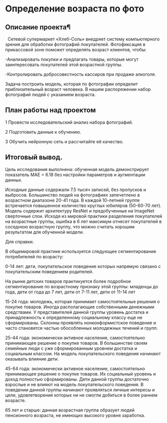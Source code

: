 
# Определение возраста по фото


## Описание проекта¶
​
​
Сетевой супермаркет «Хлеб-Соль» внедряет систему компьютерного зрения для обработки фотографий покупателей. Фотофиксация в прикассовой зоне поможет определять возраст клиентов, чтобы:
​

-Анализировать покупки и предлагать товары, которые могут заинтересовать покупателей этой возрастной группы.

-Контролировать добросовестность кассиров при продаже алкоголя. 
​

Задача построить модель, которая по фотографии определит приблизительный возраст человека. В нашем распоряжении набор фотографий людей с указанием возраста.

## План работы над проектом

1 Провести исследовательский анализ набора фотографий.

2 Подготовить данные к обучению.

3 Обучить нейронную сеть и рассчитайте её качество.


## Итоговый вывод.

Цель исследования выполнена: обученная модель демонстрирует показатель MAE = 6.18 без настройки параметров и аугментации данных.

Исходные данные содержали 7.5 тысяч записей, без пропусков и выбросов. Большинство людей на фотографиях запечетлено в возрастном диапазоне 20-41 года. В каждой 10-летней группе встречается повышенное количество круглых юбиляров (50-60-70 лет). Модель содержит архитектуру ResNet и предобученные на ImageNet сверточные слои. Исходя из мировой практики разделения покупателей на возрастные группы, ошибка в 6 лет максимум отнесет покупателей в соседнюю возрастную группу, что можно считать хорошим результатом для обученной модели.

Для справки.

В общемировой практике используется следующее сегментирование потребителей по возрасту:

0-14 лет: дети, покупательское поведение которых напрямую связано с покупательским поведением родителей.

На рынке детских товаров практикуется более подробное сегментирование по возрастному признаку этой группы: младенцы до года, дети от года до 7 лет, дети от 7-11 лет, дети от 11-14 лет

15-24 года: молодежь, которая принимает самостоятельные решения о покупке товаров. Иногда располагающие собственными денежными средствами. У представителей данной группы уровень достатка и принадлежность к определенному социальному классу еще не сформированы. Склонны проявлять нонконформистское поведение и часто становятся частью обособленных молодежных течений и групп.

25-44 года: экономически активное население, самостоятельно принимающее решение о покупке товаров. В большинстве своем семейные люди с уже сформированным уровнем достатка и социальным классом. На модель покупательского поведения начинают оказывать влияние дети.

45-64 года: экономически активное население, самостоятельно принимающее решение о покупке товаров. Их социальный уровень и доход полностью сформированы. Дети данной группы достаточно взрослые и не влияют на модель покупательского поведения. В поведении данной группы начинают проявляться личные интересы и цели, удовлетворения которых ни не смогли добиться в более раннем возрасте.

65 лет и старше: данная возрастная группа образует людей пенсионного возраста, не имеющих высокого уровня заработка.
